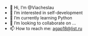 - 👋 Hi, I’m @Viacheslau
- 👀 I’m interested in self-development
- 🌱 I’m currently learning Python
- 💞️ I’m looking to collaborate on ...
- 📫 How to reach me: agap18@list.ru

<!---
Viacheslau-Bankousky/Viacheslau-Bankousky is a ✨ special ✨ repository because its `README.md` (this file) appears on your GitHub profile.
You can click the Preview link to take a look at your changes.
--->
